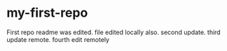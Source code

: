 # my-first-repo

First repo readme was edited. file edited locally also.
second update.
third update remote.
fourth edit remotely
